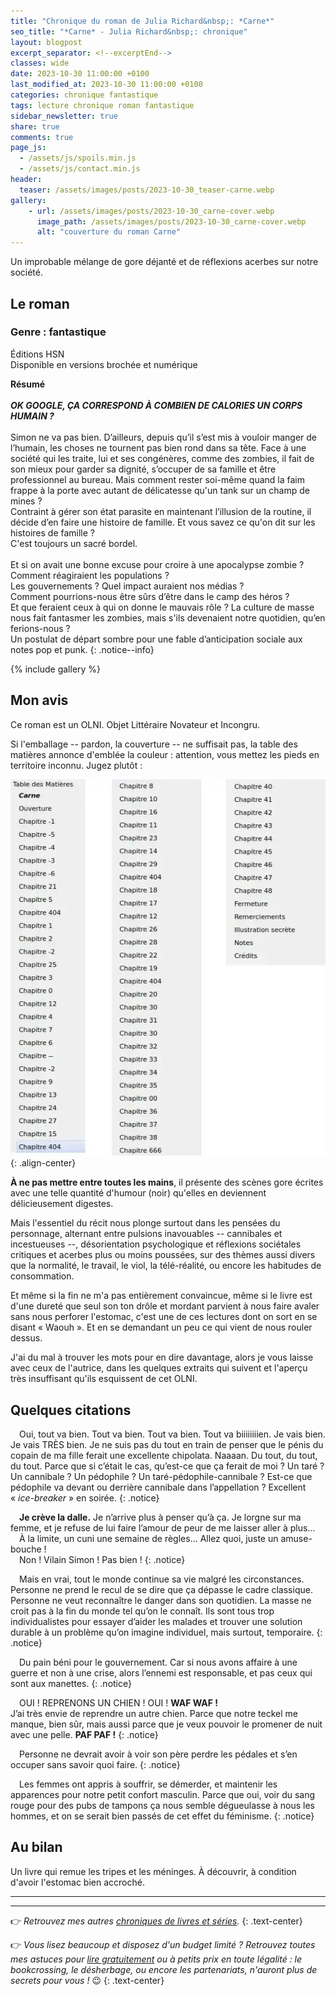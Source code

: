 ```yaml
---
title: "Chronique du roman de Julia Richard&nbsp;: *Carne*"
seo_title: "*Carne* - Julia Richard&nbsp;: chronique"
layout: blogpost
excerpt_separator: <!--excerptEnd-->
classes: wide
date: 2023-10-30 11:00:00 +0100
last_modified_at: 2023-10-30 11:00:00 +0100
categories: chronique fantastique
tags: lecture chronique roman fantastique
sidebar_newsletter: true
share: true
comments: true
page_js:
  - /assets/js/spoils.min.js
  - /assets/js/contact.min.js
header:
  teaser: /assets/images/posts/2023-10-30_teaser-carne.webp
gallery:
    - url: /assets/images/posts/2023-10-30_carne-cover.webp
      image_path: /assets/images/posts/2023-10-30_carne-cover.webp
      alt: "couverture du roman Carne"
---
```


Un improbable mélange de gore déjanté et de réflexions acerbes sur notre société.
<!--excerptEnd-->

<span class="fa fa-star rating_checked"></span>
<span class="fa fa-star rating_checked"></span>
<span class="fa fa-star rating_checked"></span>
<span class="fa fa-star rating_checked"></span>
<span class="fa fa-star rating_unchecked"></span>

## Le roman

### Genre&nbsp;: fantastique

Éditions HSN<br />
Disponible en versions brochée et numérique

**Résumé**<br /><br />
***OK GOOGLE, ÇA CORRESPOND À COMBIEN DE CALORIES UN CORPS HUMAIN&nbsp;?***<br/><br/>
Simon ne va pas bien. D’ailleurs, depuis qu’il s’est mis à vouloir manger de l’humain, les choses ne tournent pas bien rond dans sa tête. Face à une société qui les traite, lui et ses congénères, comme des zombies, il fait de son mieux pour garder sa dignité, s’occuper de sa famille et être professionnel au bureau. Mais comment rester soi-même quand la faim frappe à la porte avec autant de délicatesse qu'un tank sur un champ de mines&nbsp;?<br/>
Contraint à gérer son état parasite en maintenant l’illusion de la routine, il décide d’en faire une histoire de famille. Et vous savez ce qu'on dit sur les histoires de famille&nbsp;?<br/>
C'est toujours un sacré bordel.<br/><br/>
Et si on avait une bonne excuse pour croire à une apocalypse zombie&nbsp;? Comment réagiraient les populations&nbsp;?<br/>
Les gouvernements&nbsp;? Quel impact auraient nos médias&nbsp;?<br/>
Comment pourrions-nous être sûrs d’être dans le camp des héros&nbsp;?<br/>
Et que feraient ceux à qui on donne le mauvais rôle&nbsp;? La culture de masse nous fait fantasmer les zombies, mais s'ils devenaient notre quotidien, qu’en ferions-nous&nbsp;?<br/>
Un postulat de départ sombre pour une fable d’anticipation sociale aux notes pop et punk.
{: .notice--info}

{% include gallery %}


## Mon avis

Ce roman est un OLNI. Objet Littéraire Novateur et Incongru.

Si l'emballage -- pardon, la couverture -- ne suffisait pas, la table des matières annonce d'emblée la couleur&nbsp;: attention, vous mettez les pieds en territoire inconnu. Jugez plutôt&nbsp;:

![Table des matières de Carne](/assets/images/posts/2023-10-30_carne-contents.webp){: .align-center} 

**À ne pas mettre entre toutes les mains**, il présente des scènes gore écrites avec une telle quantité d'humour (noir) qu'elles en deviennent délicieusement digestes.

Mais l'essentiel du récit nous plonge surtout dans les pensées du personnage, alternant entre pulsions inavouables -- cannibales et incestueuses --, désorientation psychologique et réflexions sociétales critiques et acerbes plus ou moins poussées, sur des thèmes aussi divers que la normalité, le travail, le viol, la télé-réalité, ou encore les habitudes de consommation.

Et même si la fin ne m'a pas entièrement convaincue, même si le livre est d'une dureté que seul son ton drôle et mordant parvient à nous faire avaler sans nous perforer l'estomac, c'est une de ces lectures dont on sort en se disant &laquo;&nbsp;Waouh&nbsp;&raquo;. Et en se demandant un peu ce qui vient de nous rouler dessus.

J'ai du mal à trouver les mots pour en dire davantage, alors je vous laisse avec ceux de l'autrice, dans les quelques extraits qui suivent et l'aperçu très insuffisant qu'ils esquissent de cet OLNI.


## Quelques citations

<span style="margin-left: 1em;"></span>Oui, tout va bien. Tout va bien. Tout va bien. Tout va biiiiiiiien. Je vais bien. Je vais TRÈS bien. Je ne suis pas du tout en train de penser que le pénis du copain de ma fille ferait une excellente chipolata. Naaaan. Du tout, du tout, du tout. Parce que si c’était le cas, qu’est-ce que ça ferait de moi&nbsp;? Un taré&nbsp;? Un cannibale&nbsp;? Un pédophile&nbsp;? Un taré-pédophile-cannibale&nbsp;? Est-ce que pédophile va devant ou derrière cannibale dans l’appellation&nbsp;? Excellent «&nbsp;*ice-breaker*&nbsp;» en soirée.
{: .notice}

<span style="margin-left: 1em;"></span>**Je crève la dalle.** Je n’arrive plus à penser qu’à ça. Je lorgne sur ma femme, et je refuse de lui faire l’amour de peur de me laisser aller à plus…<br/>
<span style="margin-left: 1em;"></span>À la limite, un cuni une semaine de règles… Allez quoi, juste un amuse-bouche&nbsp;!<br/>
<span style="margin-left: 1em;"></span>Non&nbsp;! Vilain Simon&nbsp;! Pas bien&nbsp;!
{: .notice}

<span style="margin-left: 1em;"></span>Mais en vrai, tout le monde continue sa vie malgré les circonstances. Personne ne prend le recul de se dire que ça dépasse le cadre classique. Personne ne veut reconnaître le danger dans son quotidien. La masse ne croit pas à la fin du monde tel qu’on le connaît. Ils sont tous trop individualistes pour essayer d’aider les malades et trouver une solution durable à un problème qu’on imagine individuel, mais surtout, temporaire.
{: .notice}

<span style="margin-left: 1em;"></span>Du pain béni pour le gouvernement. Car si nous avons affaire à une guerre et non à une crise, alors l’ennemi est responsable, et pas ceux qui sont aux manettes.
{: .notice}

<span style="margin-left: 1em;"></span>OUI&nbsp;! REPRENONS UN CHIEN&nbsp;! OUI&nbsp;! **WAF WAF&nbsp;!**<br/>
J’ai très envie de reprendre un autre chien. Parce que notre teckel me manque, bien sûr, mais aussi parce que je veux pouvoir le promener de nuit avec une pelle. **PAF PAF&nbsp;!**
{: .notice}

<span style="margin-left: 1em;"></span>Personne ne devrait avoir à voir son père perdre les pédales et s’en occuper sans savoir quoi faire.
{: .notice}

<span style="margin-left: 1em;"></span>Les femmes ont appris à souffrir, se démerder, et maintenir les apparences pour notre petit confort masculin. Parce que oui, voir du sang rouge pour des pubs de tampons ça nous semble dégueulasse à nous les hommes, et on se serait bien passés de cet effet du féminisme.
{: .notice}


## Au bilan

Un livre qui remue les tripes et les méninges. À découvrir, à condition d'avoir l'estomac bien accroché.


---
---
👉 *Retrouvez mes autres [chroniques de livres et séries](/blog/tags#chronique).*
{: .text-center}

👉 *Vous lisez beaucoup et disposez d'un budget limité&nbsp;? Retrouvez toutes mes astuces pour [lire gratuitement](/lecture/2022/08/22/lire-gratuitement.html) ou à petits prix en toute légalité&nbsp;: le bookcrossing, le désherbage, ou encore les partenariats, n'auront plus de secrets pour vous&nbsp;!* 😉
{: .text-center}